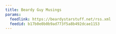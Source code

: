 ```yaml
---
title: Beardy Guy Musings
params:
  feedlink: https://beardystarstuff.net/rss.xml
  feedid: b17b0e0b0b9ad773f5a8b492dcae1153
---
```


